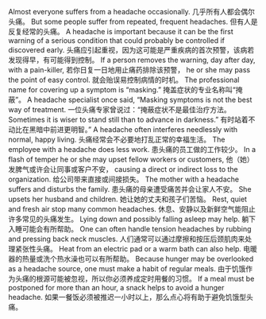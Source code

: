 Almost everyone suffers from a headache occasionally.
几乎所有人都会偶尔头痛。
But some people suffer from repeated, frequent headaches.
但有人是反复经常的头痛。
A headache is important because it can be the first warning of a serious condition that could probably be controlled if discovered early.
头痛应引起重视，因为这可能是严重疾病的首次预警，该病若发现得早，有可能得到控制。
If a person removes the warning, day after day, with a pain-killer,
若你日复一日地用止痛药排除该预警，
he or she may pass the point of easy control.
就会贻误易控制病情的时机。
The professional name for covering up a symptom is “masking.”
掩盖症状的专业名称叫“掩蔽”。
A headache specialist once said, “Masking symptoms is not the best way of treatment.
一位头痛专家曾说过：“掩蔽症状不是最佳治疗方法。
Sometimes it is wiser to stand still than to advance in darkness.”
有时站着不动比在黑暗中前进更明智。”
A headache often interferes needlessly with normal, happy living.
头痛经常会不必要地打乱正常的幸福生活。
The employee with a headache does less work.
患头痛的员工做的工作较少。
In a flash of temper he or she may upset fellow workers or customers,
他（她）发脾气或许会让同事或客户不安，
causing a direct or indirect loss to the organization.
给公司带来直接或间接损失。
The mother with a headache suffers and disturbs the family.
患头痛的母亲遭受痛苦并会让家人不安。
She upsets her husband and children.
她让她的丈夫和孩子们苦恼。
Rest, quiet and fresh air stop many common headaches.
休息、安静以及新鲜空气能阻止许多常见的头痛发生。
Lying down and possibly falling asleep may help.
躺下入睡可能会有所帮助。
One can often handle tension headaches by rubbing and pressing back neck muscles.
人们通常可以通过摩擦和按压后颈肌肉来处理紧张性头痛。
Heat from an electric pad or a warm bath can also help.
电暖器的热量或洗个热水澡也可以有所帮助。
Because hunger may be overlooked as a headache source, one must make a habit of regular meals.
由于饥饿作为头痛的根源可能被忽视，所以你必须养成定时用餐的习惯。
If a meal must be postponed for more than an hour, a snack helps to avoid a hunger headache.
如果一餐饭必须被推迟一小时以上，那么点心将有助于避免饥饿型头痛。
